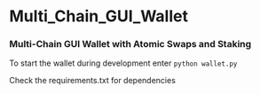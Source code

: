 # Multi_Chain_GUI_Wallet
### Multi-Chain GUI Wallet with Atomic Swaps and Staking

To start the wallet during development enter
`python wallet.py`

Check the requirements.txt for dependencies 
